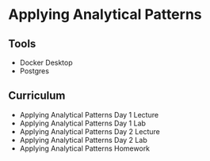 # Applying Analytical Patterns

## Tools
- Docker Desktop
- Postgres

## Curriculum
- Applying Analytical Patterns Day 1 Lecture
- Applying Analytical Patterns Day 1 Lab
- Applying Analytical Patterns Day 2 Lecture
- Applying Analytical Patterns Day 2 Lab
- Applying Analytical Patterns Homework
